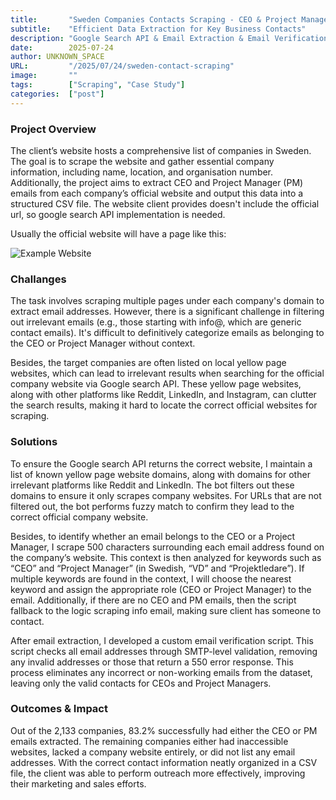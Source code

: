 ```yaml
---
title:       "Sweden Companies Contacts Scraping - CEO & Project Managers Emails"
subtitle:    "Efficient Data Extraction for Key Business Contacts"
description: "Google Search API & Email Extraction & Email Verification"
date:        2025-07-24
author: UNKNOWN_SPACE
URL:         "/2025/07/24/sweden-contact-scraping"
image:       ""
tags:        ["Scraping", "Case Study"]
categories:  ["post"]
---
```


### Project Overview

The client’s website hosts a comprehensive list of companies in Sweden. The goal is to scrape the website and gather essential company information, including name, location, and organisation number. Additionally, the project aims to extract CEO and Project Manager (PM) emails from each company’s official website and output this data into a structured CSV file. The website client provides doesn't include the official url, so google search API implementation is needed.

Usually the official website will have a page like this:

![Example Website](/img/projects/sweden/example-website.png "Example Site To Scrape")

### Challanges

The task involves scraping multiple pages under each company's domain to extract email addresses. However, there is a significant challenge in filtering out irrelevant emails (e.g., those starting with info@, which are generic contact emails). It's difficult to definitively categorize emails as belonging to the CEO or Project Manager without context.

Besides, the target companies are often listed on local yellow page websites, which can lead to irrelevant results when searching for the official company website via Google search API. These yellow page websites, along with other platforms like Reddit, LinkedIn, and Instagram, can clutter the search results, making it hard to locate the correct official websites for scraping.

### Solutions

To ensure the Google search API returns the correct website, I maintain a list of known yellow page website domains, along with domains for other irrelevant platforms like Reddit and LinkedIn. The bot filters out these domains to ensure it only scrapes company websites. For URLs that are not filtered out, the bot performs fuzzy match to confirm they lead to the correct official company website.

Besides, to identify whether an email belongs to the CEO or a Project Manager, I scrape 500 characters surrounding each email address found on the company’s website. This context is then analyzed for keywords such as “CEO” and “Project Manager” (in Swedish, “VD” and “Projektledare”). If multiple keywords are found in the context, I will choose the nearest keyword and assign the appropriate role (CEO or Project Manager) to the email. Additionally, if there are no CEO and PM emails, then the script fallback to the logic scraping info email, making sure client has someone to contact.

After email extraction, I developed a custom email verification script. This script checks all email addresses through SMTP-level validation, removing any invalid addresses or those that return a 550 error response. This process eliminates any incorrect or non-working emails from the dataset, leaving only the valid contacts for CEOs and Project Managers.

### Outcomes & Impact

Out of the 2,133 companies, 83.2% successfully had either the CEO or PM emails extracted. The remaining companies either had inaccessible websites, lacked a company website entirely, or did not list any email addresses. With the correct contact information neatly organized in a CSV file, the client was able to perform outreach more effectively, improving their marketing and sales efforts.